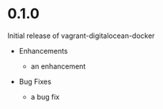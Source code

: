# 0.1.0

Initial release of vagrant-digitalocean-docker

* Enhancements
  * an enhancement

* Bug Fixes
  * a bug fix
